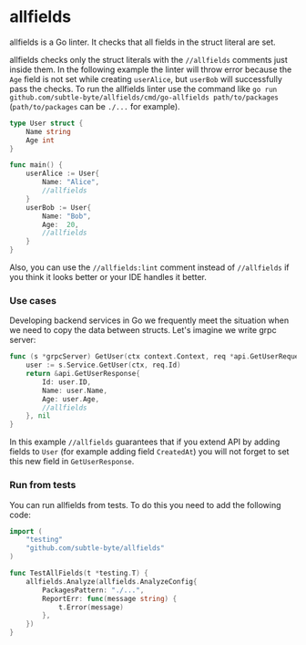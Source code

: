# allfields

allfields is a Go linter. It checks that all fields in the struct literal are set.

allfields checks only the struct literals with the `//allfields` comments just inside them. In the following example the linter will throw error because the `Age` field is not set while creating `userAlice`, but `userBob` will successfully pass the checks. To run the allfields linter use the command like `go run github.com/subtle-byte/allfields/cmd/go-allfields path/to/packages` (`path/to/packages` can be `./...` for example).

```go
type User struct {
    Name string
    Age int
}

func main() {
    userAlice := User{
        Name: "Alice",
        //allfields
    }
    userBob := User{
        Name: "Bob",
        Age:  20,
        //allfields
    }
}
```

Also, you can use the `//allfields:lint` comment instead of `//allfields` if you think it looks better or your IDE handles it better.

### Use cases

Developing backend services in Go we frequently meet the situation when we need to copy the data between structs. Let's imagine we write grpc server:

```go
func (s *grpcServer) GetUser(ctx context.Context, req *api.GetUserRequest) (*api.GetUserResponse, error) {
	user := s.Service.GetUser(ctx, req.Id)
	return &api.GetUserResponse{
		Id: user.ID,		
		Name: user.Name,
		Age: user.Age,
		//allfields
	}, nil
}
```

In this example `//allfields` guarantees that if you extend API by adding fields to `User` (for example adding field `CreatedAt`) you will not forget to set this new field in `GetUserResponse`.

### Run from tests

You can run allfields from tests. To do this you need to add the following code:

```go
import (
	"testing"
	"github.com/subtle-byte/allfields"
)

func TestAllFields(t *testing.T) {
	allfields.Analyze(allfields.AnalyzeConfig{
		PackagesPattern: "./...",
		ReportErr: func(message string) {
			t.Error(message)
		},
	})
}
```
